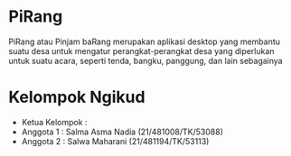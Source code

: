 # PiRang
PiRang atau Pinjam baRang merupakan aplikasi desktop yang membantu suatu desa untuk mengatur perangkat-perangkat desa yang diperlukan untuk suatu acara, seperti tenda, bangku, panggung, dan lain sebagainya

# Kelompok Ngikud
- Ketua Kelompok : 
- Anggota 1 : Salma Asma Nadia (21/481008/TK/53088)
- Anggota 2 : Salwa Maharani (21/481194/TK/53113)
